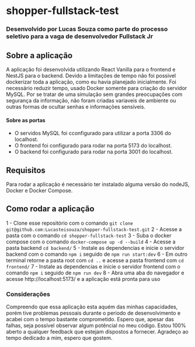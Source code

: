 # shopper-fullstack-test
### Desenvolvido por Lucas Souza como parte do processo seletivo para a vaga de desenvolvedor Fullstack Jr

## Sobre a aplicação
A aplicação foi desenvolvida utilizando React Vanilla para o frontend e NestJS para o backend. Devido a limitações de tempo não foi possivel dockerizar toda a aplicação, como eu havia planejado inicialmente. Foi necessário reduzir tempo, usado Docker somente para criação do servidor MySQL.
Por se tratar de uma simulação sem grandes preocupações com segurança da informação, não foram criadas variaveis de ambiente ou outras formas de ocultar senhas e informações sensíveis.
#### Sobre as portas
- O servidos MySQL foi cconfigurado para utilizar a porta 3306 do localhost.
- O frontend foi configurado para rodar na porta 5173 do localhost.
- O backend foi configurado para rodar na porta 3001 do localhost.

## Requisitos
Para rodar a aplicação é necessário ter instalado alguma versão do nodeJS, Docker e Docker Compose.

## Como rodar a aplicação
1 - Clone esse repositório com o comando `git clone git@github.com:Lucasteisouza/shopper-fullstack-test.git`
2 - Acesse a pasta com o comando `cd shopper-fullstack-test`
3 - Suba o docker compose com o comando `docker-compose up -d --build`
4 - Acesse a pasta backend `cd backend/`
5 - Instale as dependencias e inicie o servidor backend com o comando `npm i` seguido de `npm run start:dev`
6 - Em outro terminal retorne a pasta root com `cd ..` e acesse a pasta frontend com `cd frontend/`
7 - Instale as dependencias e inicie o servidor frontend com o comando `npm i` seguido de `npm run dev`
8 - Abra uma aba do navegador e acesse http://localhost:5173/ e a aplicação está pronta para uso

### Considerações
Compreendo que essa aplicação esta aquém das minhas capacidades, porém tive problemas pessoais durante o periodo de desenvolvimento e acabei com o tempo bastante comprometido.
Espero que, apesar das falhas, seja possível observar algum potêncial no meu código.
Estou 100% aberto a qualquer feedback que estejam dispostos a fornecer.
Agradeço ao tempo dedicado a mim, espero que gostem.
